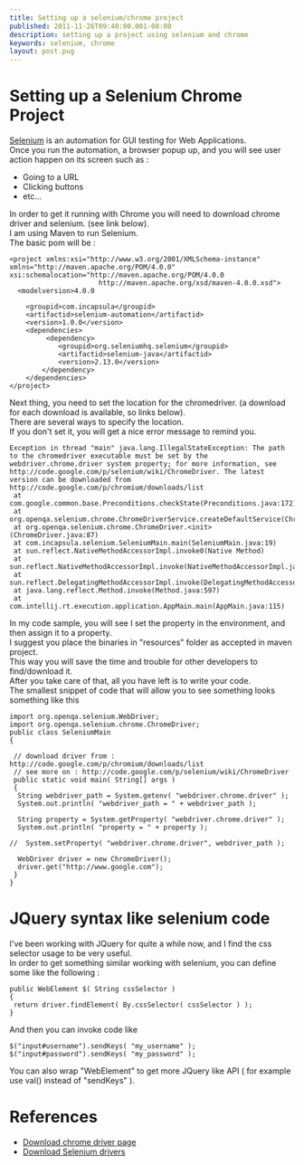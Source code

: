 ```yaml
---
title: Setting up a selenium/chrome project
published: 2011-11-26T09:40:00.001-08:00
description: setting up a project using selenium and chrome
keywords: selenium, chrome
layout: post.pug
---
```




# Setting up a Selenium Chrome Project

[Selenium](http://seleniumhq.org/) is an automation for GUI testing for Web Applications.  
Once you run the automation, a browser popup up, and you will see user action happen on its screen such as :  

*   Going to a URL
*   Clicking buttons
*   etc...

In order to get it running with Chrome you will need to download chrome driver and selenium. (see link below).  
I am using Maven to run Selenium.  
The basic pom will be :  

```
<project xmlns:xsi="http://www.w3.org/2001/XMLSchema-instance" xmlns="http://maven.apache.org/POM/4.0.0" xsi:schemalocation="http://maven.apache.org/POM/4.0.0
                      http://maven.apache.org/xsd/maven-4.0.0.xsd">
  <modelversion>4.0.0

    <groupid>com.incapsula</groupid>
    <artifactid>selenium-automation</artifactid>
    <version>1.0.0</version>
    <dependencies>
         <dependency>
            <groupid>org.seleniumhq.selenium</groupid>
            <artifactid>selenium-java</artifactid>
            <version>2.13.0</version>
        </dependency>
    </dependencies>
</project>
```

Next thing, you need to set the location for the chromedriver. (a download for each download is available, so links below).  
There are several ways to specify the location.  
If you don't set it, you will get a nice error message to remind you.  

```
Exception in thread "main" java.lang.IllegalStateException: The path to the chromedriver executable must be set by the webdriver.chrome.driver system property; for more information, see http://code.google.com/p/selenium/wiki/ChromeDriver. The latest version can be downloaded from http://code.google.com/p/chromium/downloads/list  
 at com.google.common.base.Preconditions.checkState(Preconditions.java:172)  
 at org.openqa.selenium.chrome.ChromeDriverService.createDefaultService(ChromeDriverService.java:81)  
 at org.openqa.selenium.chrome.ChromeDriver.<init>(ChromeDriver.java:87)  
 at com.incapsula.selenium.SeleniumMain.main(SeleniumMain.java:19)  
 at sun.reflect.NativeMethodAccessorImpl.invoke0(Native Method)  
 at sun.reflect.NativeMethodAccessorImpl.invoke(NativeMethodAccessorImpl.java:39)  
 at sun.reflect.DelegatingMethodAccessorImpl.invoke(DelegatingMethodAccessorImpl.java:25)  
 at java.lang.reflect.Method.invoke(Method.java:597)  
 at com.intellij.rt.execution.application.AppMain.main(AppMain.java:115)  

```

In my code sample, you will see I set the property in the environment, and then assign it to a property.  
I suggest you place the binaries in "resources" folder as accepted in maven project.  
This way you will save the time and trouble for other developers to find/download it.  
After you take care of that, all you have left is to write your code.  
The smallest snippet of code that will allow you to see something looks something like this  

```
import org.openqa.selenium.WebDriver;  
import org.openqa.selenium.chrome.ChromeDriver;  
public class SeleniumMain  
{  

 // download driver from : http://code.google.com/p/chromium/downloads/list  
 // see more on : http://code.google.com/p/selenium/wiki/ChromeDriver  
 public static void main( String[] args )  
 {  
  String webdriver_path = System.getenv( "webdriver.chrome.driver" );  
  System.out.println( "webdriver_path = " + webdriver_path );  

  String property = System.getProperty( "webdriver.chrome.driver" );  
  System.out.println( "property = " + property );  

//  System.setProperty( "webdriver.chrome.driver", webdriver_path );  

  WebDriver driver = new ChromeDriver();  
  driver.get("http://www.google.com");  
 }  
}  
```

# JQuery syntax like selenium code

I've been working with JQuery for quite a while now, and I find the css selector usage to be very useful.  
In order to get something similar working with selenium, you can define some like the following :

```
public WebElement $( String cssSelector )  
{  
 return driver.findElement( By.cssSelector( cssSelector ) );  
}  
```

And then you can invoke code like

```
$("input#username").sendKeys( "my_username" );  
$("input#password").sendKeys( "my_password" );  
```

You can also wrap "WebElement" to get more JQuery like API ( for example use val() instead of "sendKeys" ).

# References

*   [Download chrome driver page](http://code.google.com/p/chromium/downloads/list)
*   [Download Selenium drivers](http://seleniumhq.org/download/)
